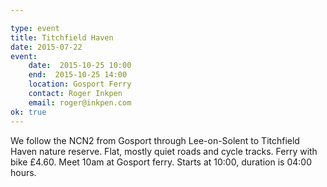 ```yaml
---

type: event
title: Titchfield Haven
date: 2015-07-22
event:
    date:  2015-10-25 10:00
    end:  2015-10-25 14:00
    location: Gosport Ferry
    contact: Roger Inkpen
    email: roger@inkpen.com
ok: true
---
```


We follow the NCN2 from Gosport through Lee-on-Solent to Titchfield Haven nature reserve.  Flat, mostly quiet roads and cycle tracks.  Ferry with bike £4.60.  Meet 10am at Gosport ferry.
Starts at 10:00, duration is 04:00 hours.
